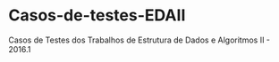 # Casos-de-testes-EDAII
Casos de Testes dos Trabalhos de Estrutura de Dados e Algoritmos II - 2016.1
